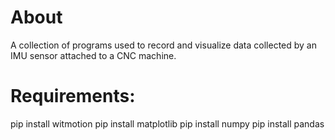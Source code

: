 # About
A collection of programs used to record and visualize data collected by an IMU sensor attached to a CNC machine.

# Requirements:
pip install witmotion
pip install matplotlib
pip install numpy
pip install pandas